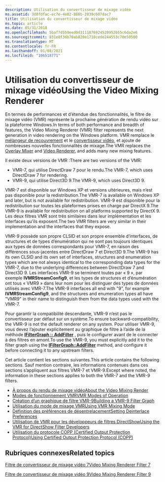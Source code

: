 ```yaml
---
description: Utilisation du convertisseur de mixage vidéo
ms.assetid: 3d0fdfac-ec7e-4e02-886b-2039c607dac7
title: Utilisation du convertisseur de mixage vidéo
ms.topic: article
ms.date: 05/31/2018
ms.openlocfilehash: 5baf7d559eed0d3111876924520952b55c6da2e6
ms.sourcegitcommit: 831e8f3db78ab820e1710cede244553c70e50500
ms.translationtype: MT
ms.contentlocale: fr-FR
ms.lasthandoff: 01/08/2021
ms.locfileid: "106518771"
---
```

# <a name="using-the-video-mixing-renderer"></a><span data-ttu-id="c1645-103">Utilisation du convertisseur de mixage vidéo</span><span class="sxs-lookup"><span data-stu-id="c1645-103">Using the Video Mixing Renderer</span></span>

<span data-ttu-id="c1645-104">En termes de performances et d’étendue des fonctionnalités, le filtre de mixage vidéo (VMR) représente la prochaine génération de rendu vidéo sur la plateforme Windows.</span><span class="sxs-lookup"><span data-stu-id="c1645-104">In terms of both performance and breadth of features, the Video Mixing Renderer (VMR) filter represents the next generation in video rendering on the Windows platform.</span></span> <span data-ttu-id="c1645-105">VMR remplace le [mélangeur de recouvrement](overlay-mixer-filter.md) et le [convertisseur vidéo](video-renderer-filter.md), et ajoute de nombreuses nouvelles fonctionnalités de mixage.</span><span class="sxs-lookup"><span data-stu-id="c1645-105">The VMR replaces the [Overlay Mixer](overlay-mixer-filter.md) and [Video Renderer](video-renderer-filter.md), and adds many new mixing features.</span></span>

<span data-ttu-id="c1645-106">Il existe deux versions de VMR :</span><span class="sxs-lookup"><span data-stu-id="c1645-106">There are two versions of the VMR:</span></span>

-   <span data-ttu-id="c1645-107">VMR-7, qui utilise DirectDraw 7 pour le rendu.</span><span class="sxs-lookup"><span data-stu-id="c1645-107">The VMR-7, which uses DirectDraw 7 for rendering.</span></span>
-   <span data-ttu-id="c1645-108">VMR-9, qui utilise Direct3D 9.</span><span class="sxs-lookup"><span data-stu-id="c1645-108">The VMR-9, which uses Direct3D 9.</span></span>

<span data-ttu-id="c1645-109">VMR-7 est disponible sur Windows XP et versions ultérieures, mais n’est pas disponible pour la redistribution.</span><span class="sxs-lookup"><span data-stu-id="c1645-109">The VMR-7 is available on Windows XP and later, but is not available for redistribution.</span></span> <span data-ttu-id="c1645-110">VMR-9 est disponible pour la redistribution sur toutes les plateformes prises en charge par DirectX 9.</span><span class="sxs-lookup"><span data-stu-id="c1645-110">The VMR-9 is available for redistribution on all platforms supported by DirectX 9.</span></span> <span data-ttu-id="c1645-111">Les deux filtres VMR sont très similaires dans leur implémentation et les interfaces qu’ils exposent.</span><span class="sxs-lookup"><span data-stu-id="c1645-111">The two VMR filters are very similar in their implementation and the interfaces that they expose.</span></span>

<span data-ttu-id="c1645-112">VMR-9 possède son propre CLSID et son propre ensemble d’interfaces, de structures et de types d’énumération qui ne sont pas toujours identiques aux types de données correspondants pour VMR-7, en raison des différences sous-jacentes entre DirectDraw 7 et Direct3D 9.</span><span class="sxs-lookup"><span data-stu-id="c1645-112">The VMR-9 has its own CLSID and its own set of interfaces, structures and enumeration types which are not always identical to the corresponding data types for the VMR-7, due to the underlying differences between DirectDraw 7 and Direct3D 9.</span></span> <span data-ttu-id="c1645-113">Les interfaces VMR-9 se terminent toutes par « 9 », par exemple **IVMRStreamConfig9**, et les types de structures et d’énumération ont tous « VMR9 » dans leur nom pour les distinguer des types de données utilisés avec VMR-7.</span><span class="sxs-lookup"><span data-stu-id="c1645-113">The VMR-9 interfaces all end with "9", for example **IVMRStreamConfig9**, and the structures and enumeration types all have "VMR9" in their name to distinguish them from the data types used with the VMR-7.</span></span>

<span data-ttu-id="c1645-114">Pour garantir la compatibilité descendante, VMR-9 n’est pas le convertisseur par défaut sur un système.</span><span class="sxs-lookup"><span data-stu-id="c1645-114">To ensure backward-compatibility, the VMR-9 is not the default renderer on any system.</span></span> <span data-ttu-id="c1645-115">Pour utiliser VMR-9, vous devez l’ajouter explicitement au graphique de filtre à l’aide de la méthode [**IFilterGraph :: AddFilter**](/windows/desktop/api/Strmif/nf-strmif-ifiltergraph-addfilter) , puis le configurer avant de le connecter à des filtres en amont.</span><span class="sxs-lookup"><span data-stu-id="c1645-115">To use the VMR-9, you must explicitly add it to the filter graph using the [**IFilterGraph::AddFilter**](/windows/desktop/api/Strmif/nf-strmif-ifiltergraph-addfilter) method, and configure it before connecting it to any upstream filters.</span></span>

<span data-ttu-id="c1645-116">Cet article contient les sections suivantes.</span><span class="sxs-lookup"><span data-stu-id="c1645-116">This article contains the following sections.</span></span> <span data-ttu-id="c1645-117">Sauf mention contraire, les informations contenues dans ces sections s’appliquent aux filtres VMR-7 et VMR-9.</span><span class="sxs-lookup"><span data-stu-id="c1645-117">Except where noted, the information in these sections applies to both the VMR-7 and the VMR-9 filters.</span></span>

-   [<span data-ttu-id="c1645-118">À propos du rendu de mixage vidéo</span><span class="sxs-lookup"><span data-stu-id="c1645-118">About the Video Mixing Render</span></span>](about-the-video-mixing-render.md)
-   [<span data-ttu-id="c1645-119">Modes de fonctionnement VMR</span><span class="sxs-lookup"><span data-stu-id="c1645-119">VMR Modes of Operation</span></span>](vmr-modes-of-operation.md)
-   [<span data-ttu-id="c1645-120">Création d’un graphique de filtre VMR-9</span><span class="sxs-lookup"><span data-stu-id="c1645-120">Building a VMR-9 Filter Graph</span></span>](building-a-vmr-9-filter-graph.md)
-   [<span data-ttu-id="c1645-121">Utilisation du mode de mixage VMR</span><span class="sxs-lookup"><span data-stu-id="c1645-121">Using VMR Mixing Mode</span></span>](using-vmr-mixing-mode.md)
-   [<span data-ttu-id="c1645-122">Définition des préférences de désentrelacement</span><span class="sxs-lookup"><span data-stu-id="c1645-122">Setting Deinterlace Preferences</span></span>](setting-deinterlace-preferences.md)
-   [<span data-ttu-id="c1645-123">Utilisation de VMR pour les développeurs de filtres DirectShow</span><span class="sxs-lookup"><span data-stu-id="c1645-123">Using the VMR for DirectShow Filter Developers</span></span>](using-the-vmr-for-directshow-filter-developers.md)
-   [<span data-ttu-id="c1645-124">Utilisation du protocole COPP (Certified Output Protection Protocol)</span><span class="sxs-lookup"><span data-stu-id="c1645-124">Using Certified Output Protection Protocol (COPP)</span></span>](using-certified-output-protection-protocol--copp.md)

## <a name="related-topics"></a><span data-ttu-id="c1645-125">Rubriques connexes</span><span class="sxs-lookup"><span data-stu-id="c1645-125">Related topics</span></span>

<dl> <dt>

[<span data-ttu-id="c1645-126">Filtre de convertisseur de mixage vidéo 7</span><span class="sxs-lookup"><span data-stu-id="c1645-126">Video Mixing Renderer Filter 7</span></span>](video-mixing-renderer-filter-7.md)
</dt> <dt>

[<span data-ttu-id="c1645-127">Filtre de convertisseur de mixage vidéo 9</span><span class="sxs-lookup"><span data-stu-id="c1645-127">Video Mixing Renderer Filter 9</span></span>](video-mixing-renderer-filter-9.md)
</dt> </dl>

 

 



